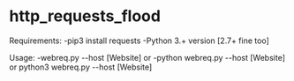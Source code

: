 # http_requests_flood

Requirements:
-pip3 install requests
-Python 3.+ version [2.7+ fine too]

Usage: 
-webreq.py --host [Website]
or
-python webreq.py --host [Website]
or
python3 webreq.py --host [Website]
